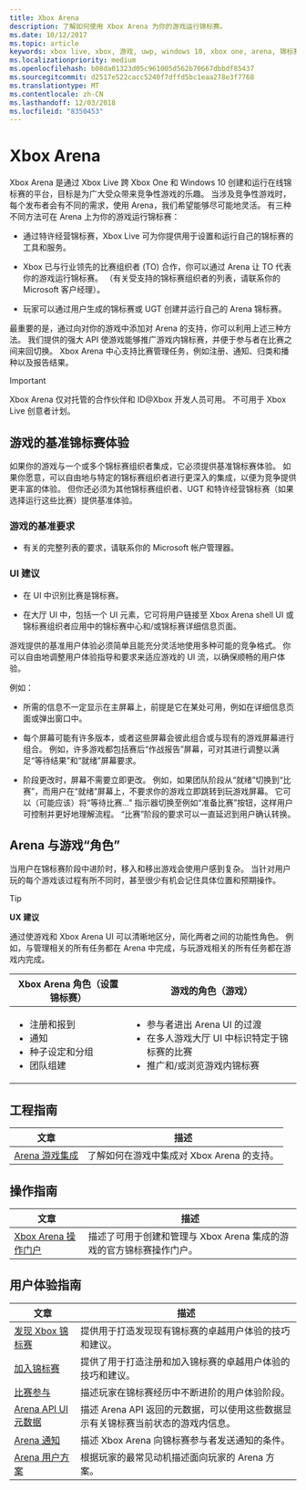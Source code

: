 ```yaml
---
title: Xbox Arena
description: 了解如何使用 Xbox Arena 为你的游戏运行锦标赛。
ms.date: 10/12/2017
ms.topic: article
keywords: xbox live, xbox, 游戏, uwp, windows 10, xbox one, arena, 锦标赛, ux
ms.localizationpriority: medium
ms.openlocfilehash: b08da01323d05c961005d562b70667dbbdf85437
ms.sourcegitcommit: d2517e522cacc5240f7dffd5bc1eaa278e3f7768
ms.translationtype: MT
ms.contentlocale: zh-CN
ms.lasthandoff: 12/03/2018
ms.locfileid: "8350453"
---
```

# <a name="xbox-arena"></a>Xbox Arena

Xbox Arena 是通过 Xbox Live 跨 Xbox One 和 Windows 10 创建和运行在线锦标赛的平台，目标是为广大受众带来竞争性游戏的乐趣。
当涉及竞争性游戏时，每个发布者会有不同的需求，使用 Arena，我们希望能够尽可能地灵活。 有三种不同方法可在 Arena 上为你的游戏运行锦标赛：

* 通过特许经营锦标赛，Xbox Live 可为你提供用于设置和运行自己的锦标赛的工具和服务。

* Xbox 已与行业领先的比赛组织者 (TO) 合作，你可以通过 Arena 让 TO 代表你的游戏运行锦标赛。 （有关受支持的锦标赛组织者的列表，请联系你的 Microsoft 客户经理）。

* 玩家可以通过用户生成的锦标赛或 UGT 创建并运行自己的 Arena 锦标赛。

最重要的是，通过向对你的游戏中添加对 Arena 的支持，你可以利用上述三种方法。 我们提供的强大 API 使游戏能够推广游戏内锦标赛，并便于参与者在比赛之间来回切换。 Xbox Arena 中心支持比赛管理任务，例如注册、通知、归类和播种以及报告结果。

> [!IMPORTANT]  
> Xbox Arena 仅对托管的合作伙伴和 ID@Xbox 开发人员可用。 不可用于 Xbox Live 创意者计划。

## <a name="a-titles-baseline-tournament-experience"></a>游戏的基准锦标赛体验

如果你的游戏与一个或多个锦标赛组织者集成，它必须提供基准锦标赛体验。 如果你愿意，可以自由地与特定的锦标赛组织者进行更深入的集成，以便为竞争提供更丰富的体验。 但你还必须为其他锦标赛组织者、UGT 和特许经营锦标赛（如果选择运行这些比赛）提供基准体验。

### <a name="baseline-requirements-for-a-title"></a>游戏的基准要求

* 有关的完整列表的要求，请联系你的 Microsoft 帐户管理器。

### <a name="ui-recommendations"></a>UI 建议

* 在 UI 中识别比赛是锦标赛。

* 在大厅 UI 中，包括一个 UI 元素，它可将用户链接至 Xbox Arena shell UI 或锦标赛组织者应用中的锦标赛中心和/或锦标赛详细信息页面。



游戏提供的基准用户体验必须简单且能充分灵活地使用多种可能的竞争格式。 你可以自由地调整用户体验指导和要求来适应游戏的 UI 流，以确保顺畅的用户体验。

例如：

* 所需的信息不一定显示在主屏幕上，前提是它在某处可用，例如在详细信息页面或弹出窗口中。

* 每个屏幕可能有许多版本，或者这些屏幕会彼此组合或与现有的游戏屏幕进行组合。 例如，许多游戏都包括赛后“作战报告”屏幕，可对其进行调整以满足“等待结果”和“就绪”屏幕要求。

* 阶段更改时，屏幕不需要立即更改。 例如，如果团队阶段从“就绪”切换到“比赛”，而用户在“就绪”屏幕上，不要求你的游戏立即跳转到玩游戏屏幕。 它可以（可能应该）将“等待比赛…” 指示器切换至例如“准备比赛”按钮，这样用户可控制并更好地理解流程。 “比赛”阶段的要求可以一直延迟到用户确认转换。


## <a name="arena-vs-title-roles"></a>Arena 与游戏“角色”

当用户在锦标赛阶段中进阶时，移入和移出游戏会使用户感到复杂。 当针对用户玩的每个游戏该过程有所不同时，甚至很少有机会记住具体位置和预期操作。

> [!TIP]
> **UX 建议**  
>
> 通过使游戏和 Xbox Arena UI 可以清晰地区分，简化两者之间的功能性角色。 例如，与管理相关的所有任务都在 Arena 中完成，与玩游戏相关的所有任务都在游戏内完成。

Xbox Arena 角色（设置锦标赛）   | 游戏的角色（游戏）
--- | ---
<ul><li>注册和报到</li><li>通知</li><li>种子设定和分组</li><li>团队组建</li></ul> |     <ul><li>参与者进出 Arena UI 的过渡</li><li>在多人游戏大厅 UI 中标识特定于锦标赛的比赛</li><li>推广和/或浏览游戏内锦标赛</li></ul>

## <a name="engineering-guidance"></a>工程指南

文章 | 描述
--- | ---
[Arena 游戏集成](arena-title-integration.md) | 了解如何在游戏中集成对 Xbox Arena 的支持。

## <a name="operations-guidance"></a>操作指南

文章 | 描述
--- | ---
[Xbox Arena 操作门户](operations-portal.md) | 描述了可用于创建和管理与 Xbox Arena 集成的游戏的官方锦标赛操作门户。

## <a name="user-experience-guidance"></a>用户体验指南

文章 | 描述
--- | ---
[发现 Xbox 锦标赛](discovering-xbox-tournaments.md) | 提供用于打造发现现有锦标赛的卓越用户体验的技巧和建议。
[加入锦标赛](arena-ux-join-tournament.md)  |  提供了用于打造注册和加入锦标赛的卓越用户体验的技巧和建议。
[比赛参与](arena-ux-match-engagement.md) | 描述玩家在锦标赛经历中不断进阶的用户体验阶段。
[Arena API UI 元数据](arena-apis-metadata.md)  | 描述 Arena API 返回的元数据，可以使用这些数据显示有关锦标赛当前状态的游戏内信息。
[Arena 通知](arena-notifications.md)  | 描述 Xbox Arena 向锦标赛参与者发送通知的条件。
[Arena 用户方案](arena-user-scenarios.md)  | 根据玩家的最常见动机描述面向玩家的 Arena 方案。
